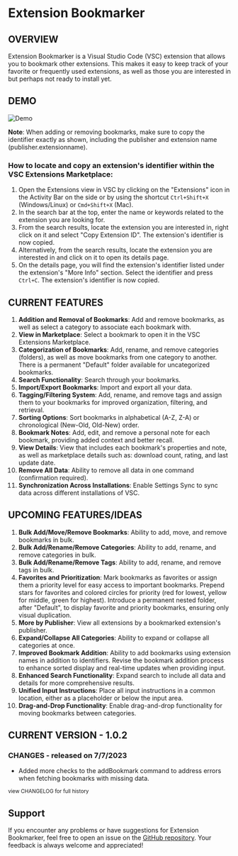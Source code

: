 Extension Bookmarker
====================

OVERVIEW
--------

Extension Bookmarker is a Visual Studio Code (VSC) extension that allows you to bookmark other extensions. This makes it easy to keep track of your favorite or frequently used extensions, as well as those you are interested in but perhaps not ready to install yet.

DEMO
----
![Demo](https://raw.githubusercontent.com/andrew-awsma/extension-bookmarker/main/media/extension-bookmarker-demo.gif "Demo")

**Note**: When adding or removing bookmarks, make sure to copy the identifier exactly as shown, including the publisher and extension name (publisher.extensionname).

### How to locate and copy an extension's identifier within the VSC Extensions Marketplace:

1. Open the Extensions view in VSC by clicking on the "Extensions" icon in the Activity Bar on the side or by using the shortcut `Ctrl+Shift+X` (Windows/Linux) or `Cmd+Shift+X` (Mac).
2. In the search bar at the top, enter the name or keywords related to the extension you are looking for.
3. From the search results, locate the extension you are interested in, right click on it and select "Copy Extension ID". The extension's identifier is now copied.
3. Alternatively, from the search results, locate the extension you are interested in and click on it to open its details page.
4. On the details page, you will find the extension's identifier listed under the extension's "More Info" section. Select the identifier and press `Ctrl+C`. The extension's identifier is now copied.

CURRENT FEATURES
----------------
1. **Addition and Removal of Bookmarks**: Add and remove bookmarks, as well as select a category to associate each bookmark with.
2. **View in Marketplace**: Select a bookmark to open it in the VSC Extensions Marketplace.
3. **Categorization of Bookmarks**: Add, rename, and remove categories (folders), as well as move bookmarks from one category to another. There is a permanent "Default" folder available for uncategorized bookmarks.
4. **Search Functionality**: Search through your bookmarks.
5. **Import/Export Bookmarks**: Import and export all your data.
6. **Tagging/Filtering System**: Add, rename, and remove tags and assign them to your bookmarks for improved organization, filtering, and retrieval.
7. **Sorting Options**: Sort bookmarks in alphabetical (A-Z, Z-A) or chronological (New-Old, Old-New) order.
8. **Bookmark Notes**: Add, edit, and remove a personal note for each bookmark, providing added context and better recall.
9. **View Details**: View that includes each bookmark's properties and note, as well as marketplace details such as: download count, rating, and last update date.
10. **Remove All Data**: Ability to remove all data in one command (confirmation required).
11. **Synchronization Across Installations**: Enable Settings Sync to sync data across different installations of VSC.

UPCOMING FEATURES/IDEAS
-----------------------
1. **Bulk Add/Move/Remove Bookmarks**: Ability to add, move, and remove bookmarks in bulk.
2. **Bulk Add/Rename/Remove Categories**: Ability to add, rename, and remove categories in bulk.
3. **Bulk Add/Rename/Remove Tags**: Ability to add, rename, and remove tags in bulk.
4. **Favorites and Prioritization**: Mark bookmarks as favorites or assign them a priority level for easy access to important bookmarks. Prepend stars for favorites and colored circles for priority (red for lowest, yellow for middle, green for highest). Introduce a permanent nested folder, after "Default", to display favorite and priority bookmarks, ensuring only visual duplication.
5. **More by Publisher**: View all extensions by a bookmarked extension's publisher.
6. **Expand/Collapse All Categories**: Ability to expand or collapse all categories at once.
7. **Improved Bookmark Addition**: Ability to add bookmarks using extension names in addition to identifiers. Revise the bookmark addition process to enhance sorted display and real-time updates when providing input.
8. **Enhanced Search Functionality**: Expand search to include all data and details for more comprehensive results.
9. **Unified Input Instructions**: Place all input instructions in a common location, either as a placeholder or below the input area.
10. **Drag-and-Drop Functionality**: Enable drag-and-drop functionality for moving bookmarks between categories. 

CURRENT VERSION - 1.0.2
-----------------------
### CHANGES - released on 7/7/2023
- Added more checks to the addBookmark command to address errors when fetching bookmarks with missing data.

<sub>view CHANGELOG for full history</sub>

Support
-------
If you encounter any problems or have suggestions for Extension Bookmarker, feel free to open an issue on the [GitHub repository](https://github.com/andrew-awsma/extension-bookmarker). Your feedback is always welcome and appreciated!
